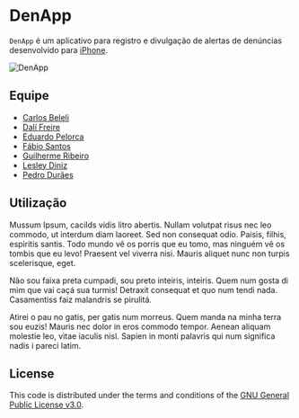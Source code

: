 # DenApp

`DenApp` é um aplicativo para registro e divulgação de alertas de denúncias desenvolvido para [iPhone](https://www.apple.com/br/iphone/).

![DenApp](https://user-images.githubusercontent.com/10319140/33634689-3a5fc2a2-d9fc-11e7-9db5-0887560893ce.jpeg)

## Equipe

- [Carlos Beleli](https://github.com/orgs/denappios/people/beleli)
- [Dalí Freire](https://github.com/orgs/denappios/people/dalifreire)
- [Eduardo Pelorca](https://github.com/orgs/denappios/people/pelorca)
- [Fábio Santos](https://github.com/orgs/denappios/people/fa3io)
- [Guilherme Ribeiro](https://github.com/orgs/denappios/people/guilhermehr)
- [Lesley Diniz](https://github.com/orgs/denappios/people/LesleyDiniz)
- [Pedro Durães](https://github.com/orgs/denappios/people/pedroduraes)

## Utilização

Mussum Ipsum, cacilds vidis litro abertis. Nullam volutpat risus nec leo commodo, ut interdum diam laoreet. Sed non consequat odio. Paisis, filhis, espiritis santis. Todo mundo vê os porris que eu tomo, mas ninguém vê os tombis que eu levo! Praesent vel viverra nisi. Mauris aliquet nunc non turpis scelerisque, eget.

Não sou faixa preta cumpadi, sou preto inteiris, inteiris. Quem num gosta di mim que vai caçá sua turmis! Detraxit consequat et quo num tendi nada. Casamentiss faiz malandris se pirulitá.

Atirei o pau no gatis, per gatis num morreus. Quem manda na minha terra sou euzis! Mauris nec dolor in eros commodo tempor. Aenean aliquam molestie leo, vitae iaculis nisl. Sapien in monti palavris qui num significa nadis i pareci latim.

## License

This code is distributed under the terms and conditions of the [GNU General Public License v3.0](LICENSE).
